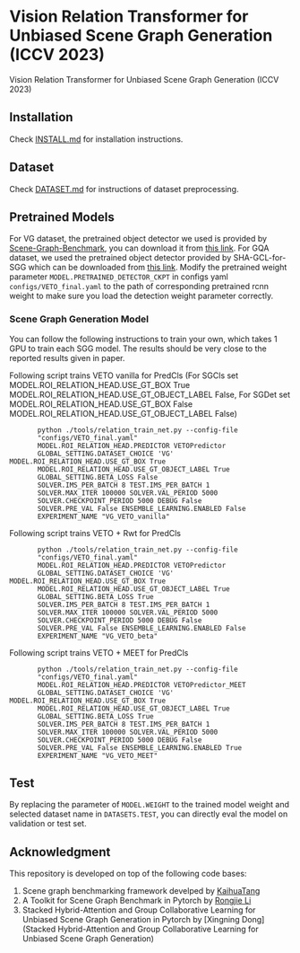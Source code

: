 # Vision Relation Transformer for Unbiased Scene Graph Generation (ICCV 2023) 

Vision Relation Transformer for Unbiased Scene Graph Generation (ICCV 2023) 
## Installation

Check [INSTALL.md](INSTALL.md) for installation instructions.

## Dataset

Check [DATASET.md](DATASET.md) for instructions of dataset preprocessing.


## Pretrained Models

For VG dataset, the pretrained object detector we used is provided by [Scene-Graph-Benchmark](https://github.com/KaihuaTang/Scene-Graph-Benchmark.pytorch), you can download it from [this link](https://1drv.ms/u/s!AjK8-t5JiDT1kxT9s3JwIpoGz4cA?e=usU6TR). For GQA dataset, we used the pretrained object detector provided by SHA-GCL-for-SGG which can be downloaded from [this link](https://1drv.ms/u/s!AjK8-t5JiDT1kxBfihou2smfXFV9?e=VtyoR7). Modify the pretrained weight parameter `MODEL.PRETRAINED_DETECTOR_CKPT` in configs yaml `configs/VETO_final.yaml` to the path of corresponding pretrained rcnn weight to make sure you load the detection weight parameter correctly.


### Scene Graph Generation Model
You can follow the following instructions to train your own, which takes 1 GPU to train each SGG model. The results should be very close to the reported results given in paper.

Following script trains VETO vanilla for PredCls (For SGCls set MODEL.ROI_RELATION_HEAD.USE_GT_BOX True MODEL.ROI_RELATION_HEAD.USE_GT_OBJECT_LABEL False, For SGDet set MODEL.ROI_RELATION_HEAD.USE_GT_BOX False MODEL.ROI_RELATION_HEAD.USE_GT_OBJECT_LABEL False)
```
       python ./tools/relation_train_net.py --config-file 
       "configs/VETO_final.yaml"
       MODEL.ROI_RELATION_HEAD.PREDICTOR VETOPredictor 
       GLOBAL_SETTING.DATASET_CHOICE 'VG' MODEL.ROI_RELATION_HEAD.USE_GT_BOX True 
       MODEL.ROI_RELATION_HEAD.USE_GT_OBJECT_LABEL True 
       GLOBAL_SETTING.BETA_LOSS False
       SOLVER.IMS_PER_BATCH 8 TEST.IMS_PER_BATCH 1 
       SOLVER.MAX_ITER 100000 SOLVER.VAL_PERIOD 5000 
       SOLVER.CHECKPOINT_PERIOD 5000 DEBUG False 
       SOLVER.PRE_VAL False ENSEMBLE_LEARNING.ENABLED False
       EXPERIMENT_NAME "VG_VETO_vanilla"

```
Following script trains VETO + Rwt for PredCls
```
       python ./tools/relation_train_net.py --config-file 
       "configs/VETO_final.yaml" 
       MODEL.ROI_RELATION_HEAD.PREDICTOR VETOPredictor
       GLOBAL_SETTING.DATASET_CHOICE 'VG' MODEL.ROI_RELATION_HEAD.USE_GT_BOX True 
       MODEL.ROI_RELATION_HEAD.USE_GT_OBJECT_LABEL True 
       GLOBAL_SETTING.BETA_LOSS True
       SOLVER.IMS_PER_BATCH 8 TEST.IMS_PER_BATCH 1 
       SOLVER.MAX_ITER 100000 SOLVER.VAL_PERIOD 5000 
       SOLVER.CHECKPOINT_PERIOD 5000 DEBUG False 
       SOLVER.PRE_VAL False ENSEMBLE_LEARNING.ENABLED False
       EXPERIMENT_NAME "VG_VETO_beta"

```

Following script trains VETO + MEET for PredCls
```
       python ./tools/relation_train_net.py --config-file 
       "configs/VETO_final.yaml" 
       MODEL.ROI_RELATION_HEAD.PREDICTOR VETOPredictor_MEET
       GLOBAL_SETTING.DATASET_CHOICE 'VG' MODEL.ROI_RELATION_HEAD.USE_GT_BOX True 
       MODEL.ROI_RELATION_HEAD.USE_GT_OBJECT_LABEL True 
       GLOBAL_SETTING.BETA_LOSS True
       SOLVER.IMS_PER_BATCH 8 TEST.IMS_PER_BATCH 1 
       SOLVER.MAX_ITER 100000 SOLVER.VAL_PERIOD 5000 
       SOLVER.CHECKPOINT_PERIOD 5000 DEBUG False 
       SOLVER.PRE_VAL False ENSEMBLE_LEARNING.ENABLED True
       EXPERIMENT_NAME "VG_VETO_MEET"

```

## Test
By replacing the parameter of `MODEL.WEIGHT` to the trained model weight and selected dataset name in `DATASETS.TEST`, you can directly eval the model on validation or test set.

## Acknowledgment
This repository is developed on top of the following code bases:
1. Scene graph benchmarking framework develped by [KaihuaTang](https://github.com/KaihuaTang/Scene-Graph-Benchmark.pytorch)
2. A Toolkit for Scene Graph Benchmark in Pytorch by [Rongjie Li](https://github.com/SHTUPLUS/PySGG)
3. Stacked Hybrid-Attention and Group Collaborative Learning for Unbiased Scene Graph Generation in Pytorch by [Xingning Dong](Stacked Hybrid-Attention and Group Collaborative Learning for Unbiased Scene Graph Generation)